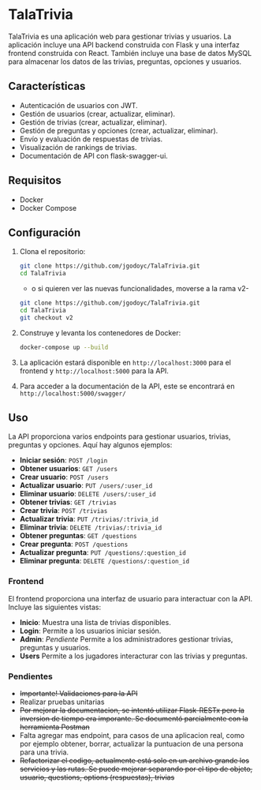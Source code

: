 # TalaTrivia

TalaTrivia es una aplicación web para gestionar trivias y usuarios. La aplicación incluye una API backend construida con Flask y una interfaz frontend construida con React. También incluye una base de datos MySQL para almacenar los datos de las trivias, preguntas, opciones y usuarios.

## Características

- Autenticación de usuarios con JWT.
- Gestión de usuarios (crear, actualizar, eliminar).
- Gestión de trivias (crear, actualizar, eliminar).
- Gestión de preguntas y opciones (crear, actualizar, eliminar).
- Envío y evaluación de respuestas de trivias.
- Visualización de rankings de trivias.
- Documentación de API con flask-swagger-ui.

## Requisitos

- Docker
- Docker Compose

## Configuración

1. Clona el repositorio:

   ```sh
   git clone https://github.com/jgodoyc/TalaTrivia.git
   cd TalaTrivia
   ```

   - o si quieren ver las nuevas funcionalidades, moverse a la rama v2-

   ```sh
   git clone https://github.com/jgodoyc/TalaTrivia.git
   cd TalaTrivia
   git checkout v2
   ```

2. Construye y levanta los contenedores de Docker:

   ```sh
   docker-compose up --build
   ```

3. La aplicación estará disponible en `http://localhost:3000` para el frontend y `http://localhost:5000` para la API.

4. Para acceder a la documentación de la API, este se encontrará en `http://localhost:5000/swagger/`

## Uso

La API proporciona varios endpoints para gestionar usuarios, trivias, preguntas y opciones. Aquí hay algunos ejemplos:

- **Iniciar sesión**: `POST /login`
- **Obtener usuarios**: `GET /users`
- **Crear usuario**: `POST /users`
- **Actualizar usuario**: `PUT /users/:user_id`
- **Eliminar usuario**: `DELETE /users/:user_id`
- **Obtener trivias**: `GET /trivias`
- **Crear trivia**: `POST /trivias`
- **Actualizar trivia**: `PUT /trivias/:trivia_id`
- **Eliminar trivia**: `DELETE /trivias/:trivia_id`
- **Obtener preguntas**: `GET /questions`
- **Crear pregunta**: `POST /questions`
- **Actualizar pregunta**: `PUT /questions/:question_id`
- **Eliminar pregunta**: `DELETE /questions/:question_id`

### Frontend

El frontend proporciona una interfaz de usuario para interactuar con la API. Incluye las siguientes vistas:

- **Inicio**: Muestra una lista de trivias disponibles.
- **Login**: Permite a los usuarios iniciar sesión.
- **Admin**: _Pendiente_ Permite a los administradores gestionar trivias, preguntas y usuarios.
- **Users** Permite a los jugadores interacturar con las trivias y preguntas.

### Pendientes

- ~~Importante! Validaciones para la API~~
- Realizar pruebas unitarias
- ~~Por mejorar la documentacion, se intentó utilizar Flask-RESTx pero la inversion de tiempo era imporante. Se documentó parcialmente con la herramienta Postman~~
- Falta agregar mas endpoint, para casos de una aplicacion real, como por ejemplo obtener, borrar, actualizar la puntuacion de una persona para una trivia.
- ~~Refactorizar el codigo, actualmente está solo en un archivo grande los servicios y las rutas. Se puede mejorar separando por el tipo de objeto, usuario, questions, options (respuestas), trivias~~
